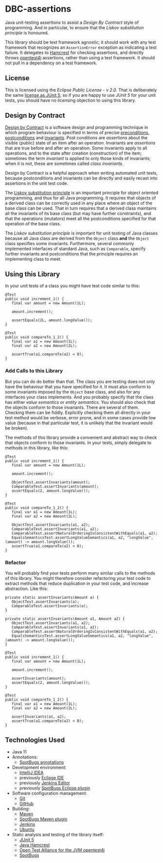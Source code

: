 # DBC-assertions
Java unit-testing assertions to assist a *Design By Contract* style of programming.
And in particular, to ensure that the *Liskov substitution principle* is honoured.

This library should be test framework agnostic;
it should work with any test framework that recognizes an `AssertionError` exception as indicating a test failure.
It delegates to [Hamcrest](http://hamcrest.org/) for checking assertions,
and directly throws [opentest4j](https://github.com/ota4j-team/opentest4j) assertions,
rather than using a test framework.
It should not pull in a dependency on a test framework.

## License

This is licensed using the *Eclipse Public License - v 2.0*.
That is deliberately the same [license as JUnit 5](https://github.com/junit-team/junit5/blob/main/LICENSE.md),
so if you are happy to use *JUnit 5* for your unit tests, you should have no licensing objection to using this library.

## Design by Contract

[Design by Contract](https://en.wikipedia.org/wiki/Design_by_contract)
is a software design and programming technique
in which program behaviour is specified in terms of precise
[preconditions](https://en.wikipedia.org/wiki/Precondition),
[postconditions](https://en.wikipedia.org/wiki/Postcondition) and
[invariants](https://en.wikipedia.org/wiki/Invariant).
Post conditions are *assertions* about the visible (public) state of an item after an operation.
Invariants are *assertions* that are true before and after an operation.
Some invariants apply to all operations, and to the state after creation (construction) of the item;
sometimes the term *invariant* is applied to only those kinds of invariants;
when it is not, these are sometimes called *class invariants*.

Design by Contract is a helpful approach when writing automated unit tests,
because postconditions and invariants
can be directly and easily recast into
assertions in the unit test code.

The [Liskov substitution principle](https://en.wikipedia.org/wiki/Liskov_substitution_principle)
is an important principle for object oriented programming,
and thus for all Java programming.
It requires that objects of a derived class can be correctly used
in any place where an object of the base class can be used.
That in turn requires that a derived class maintains all the invariants of its base class
(but may have further constraints),
and that the operations (mutators) meet all the postconditions specified for that operation of the base class.

The *Liskov substitution principle* is important for unit testing of Java classes
because all Java class are derived from the `Object` class **and**
the `Object` class specifies some invariants.
Furthermore, several commonly implemented interfaces of standard Java,
such as `Comparable`,
specify further invariants and postconditions that the principle requires an implementing class to meet.

## Using this Library

In your unit tests of a class you might have test code similar to this:

```
@Test
public void increment_1() {
   final var amount = new Amount(1L);

   amount.increment();

   assertEquals(2L, amount.longValue());
}

@Test
public void compareTo_1_2() {
   final var a1 = new Amount(1L);
   final var a2 = new Amount(2L);

   assertTrue(a1.compareTo(a2) < 0);
}
```

### Add Calls to this Library

But you can do do better than that.
The class you are testing does not only have the behaviour that you have specified for it.
It must also conform to some invariants imposed by the `Object` base class,
and also for any interfaces your class implements.
And you probably specify that the class has either *value semantics* or *entity semantics*.
You should also check that the objects conform to those invariants.
There are several of them. Checking them can be fiddly.
Explicitly checking them all directly in your test method would be verbose, error prone,
and in some cases provide low value
(because in that particular test, it is unlikely that the invariant would be broken).

The methods of this library provide a convenient and abstract way to check that
objects conform to those invariants.
In your tests, simply delegate to methods in this library, like this:

```
@Test
public void increment_1() {
   final var amount = new Amount(1L);

   amount.increment();

   ObjectTest.assertInvariants(amount);
   ComparableTest.assertInvariants(amount);
   assertEquals(2, amount.longValue());
}

@Test
public void compareTo_1_2() {
   final var a1 = new Amount(1L);
   final var a2 = new Amount(2L);

   ObjectTest.assertInvariants(a1, a2);
   ComparableTest.assertInvariants(a1, a2);
   ComparableTest.assertNaturalOrderingIsConsistentWithEquals(a1, a2);
   EqualsSemanticsTest.assertLongValueSemantics(a1, a2, "longValue", (amount) -> amount.longValue());
   assertTrue(a1.compareTo(a2) < 0);
}
```

### Refactor

You will probably find your tests perform many similar calls to the methods of this library.
You might therefore consider refactoring your test code to extract methods that reduce duplication in your test code,
and increase abstraction. Like this:

```
private static assertInvariants(Amount a) {
   ObjectTest.assertInvariants(a);
   ComparableTest.assertInvariants(a);
}

private static assertInvariants(Amount a1, Amount a2) {
   ObjectTest.assertInvariants(a1, a2);
   ComparableTest.assertInvariants(a1, a2);
   ComparableTest.assertNaturalOrderingIsConsistentWithEquals(a1, a2);
   EqualsSemanticsTest.assertLongValueSemantics(a1, a2, "longValue", (amount) -> amount.longValue());
}

@Test
public void increment_1() {
   final var amount = new Amount(1L);

   amount.increment();

   assertInvariants(amount);
   assertEquals(2, amount.longValue());
}

@Test
public void compareTo_1_2() {
   final var a1 = new Amount(1L);
   final var a2 = new Amount(2L);

   assertInvariants(a1, a2);
   assertTrue(a1.compareTo(a2) < 0);
}
```

## Technologies Used

* Java 11
* Annotations:
    * [SpotBugs annotations](https://javadoc.io/doc/com.github.spotbugs/spotbugs-annotations)
* Development environment:
    * [IntelliJ IDEA](https://www.jetbrains.com/idea/)
    * previously [Eclipse IDE](https://www.eclipse.org/ide/)
    * previously [Jenkins Editor](https://github.com/de-jcup/eclipse-jenkins-editor)
    * previously [SpotBugs Eclipse plugin](https://marketplace.eclipse.org/content/spotbugs-eclipse-plugin)
* Software configuration management:
     * [Git](https://git-scm.com/)
     * [GitHub](https://github.com)
* Building:
    * [Maven](https://maven.apache.org/)
    * [SpotBugs Maven plugin](https://spotbugs.github.io/spotbugs-maven-plugin/index.html)
    * [Jenkins](https://jenkins.io/)
    * [Ubuntu](http://ubuntu.com)
* Static analysis and testing of the library itself:
    * [JUnit 5](https://junit.org/junit5/)
    * [Java Hamcrest](http://hamcrest.org/JavaHamcrest/)
    * [Open Test Alliance for the JVM opentest4j](https://github.com/ota4j-team/opentest4j)
    * [SpotBugs](https://spotbugs.github.io/)
